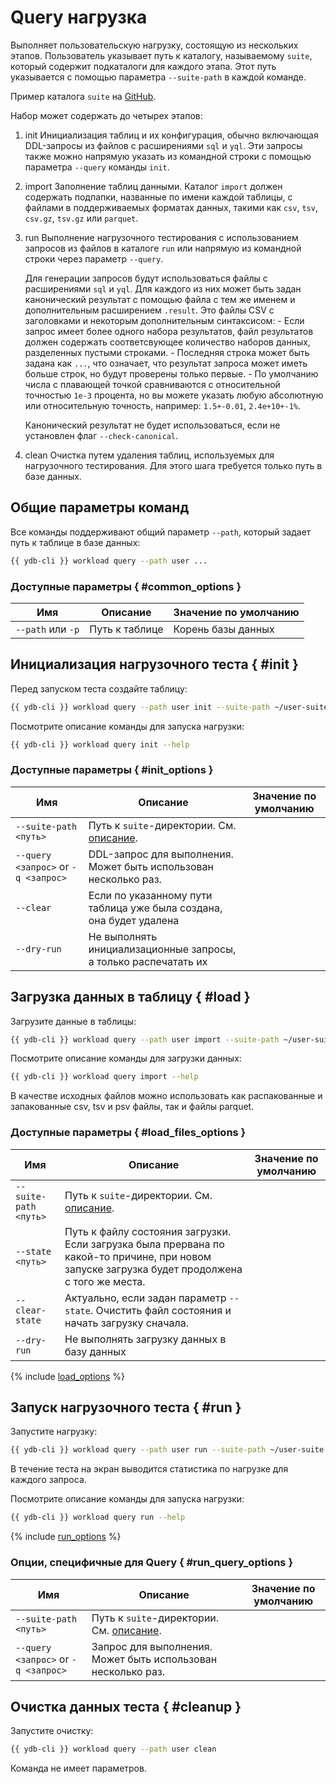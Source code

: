 # Query нагрузка

Выполняет пользовательскую нагрузку, состоящую из нескольких этапов.
Пользователь указывает путь к каталогу, называемому `suite`, который содержит подкаталоги для каждого этапа. Этот путь указывается с помощью параметра `--suite-path` в каждой команде.

Пример каталога `suite` на [GitHub](https://github.com/ydb-platform/ydb/tree/main/ydb/tests/functional/tpc/data/e1).

Набор может содержать до четырех этапов:

1. init
    Инициализация таблиц и их конфигурация, обычно включающая DDL-запросы из файлов с расширениями `sql` и `yql`. Эти запросы также можно напрямую указать из командной строки с помощью параметра `--query` команды `init`.

2. import
    Заполнение таблиц данными. Каталог `import` должен содержать подпапки, названные по имени каждой таблицы, с файлами в поддерживаемых форматах данных, такими как `csv`, `tsv`, `csv.gz`, `tsv.gz` или `parquet`.

3. run
    Выполнение нагрузочного тестирования с использованием запросов из файлов в каталоге `run` или напрямую из командной строки через параметр `--query`.

    Для генерации запросов будут использоваться файлы с расширениями `sql` и `yql`. Для каждого из них может быть задан канонический результат с помощью файла с тем же именем и дополнительным расширением `.result`. Это файлы CSV с заголовками и некоторым дополнительным синтаксисом:
        - Если запрос имеет более одного набора результатов, файл результатов должен содержать соответсвующее количество наборов данных, разделенных пустыми строками.
        - Последняя строка может быть задана как `...`, что означает, что результат запроса может иметь больше строк, но будут проверены только первые.
        - По умолчанию числа с плавающей точкой сравниваются с относительной точностью `1e-3` процента, но вы можете указать любую абсолютную или относительную точность, например: `1.5+-0.01`, `2.4e+10+-1%`.

    Канонический результат не будет использоваться, если не установлен флаг `--check-canonical`.

4. clean
    Очистка путем удаления таблиц, используемых для нагрузочного тестирования. Для этого шага требуется только путь в базе данных.

## Общие параметры команд

Все команды поддерживают общий параметр `--path`, который задает путь к таблице в базе данных:

```bash
{{ ydb-cli }} workload query --path user ...
```

### Доступные параметры { #common_options }

| Имя                | Описание       | Значение по умолчанию |
|--------------------|----------------|-----------------------|
|  `--path` или `-p` | Путь к таблице | Корень базы данных    |

## Инициализация нагрузочного теста { #init }

Перед запуском теста создайте таблицу:

```bash
{{ ydb-cli }} workload query --path user init --suite-path ~/user-suite
```

Посмотрите описание команды для запуска нагрузки:

```bash
{{ ydb-cli }} workload query init --help
```

### Доступные параметры { #init_options }

| Имя                                 | Описание                                                                         | Значение по умолчанию |
|-------------------------------------|----------------------------------------------------------------------------------|-----------------------|
| `--suite-path <путь>`               | Путь к `suite`-директории. См. [описание](./workload-query.md).                  |                       |
| `--query <запрос>` or `-q <запрос>` | DDL-запрос для выполнения. Может быть использован несколько раз.                 |                       |
| `--clear`                           | Если по указанному пути таблица уже была создана, она будет удалена              |                       |
| `--dry-run`                         | Не выполнять инициализационные запросы, а только распечатать их                  |                       |

## Загрузка данных в таблицу { #load }

Загрузите данные в таблицы:

```bash
{{ ydb-cli }} workload query --path user import --suite-path ~/user-suite
```

Посмотрите описание команды для загрузки данных:

```bash
{{ ydb-cli }} workload query import --help
```

В качестве исходных файлов можно использовать как распакованные и запакованные csv, tsv и psv файлы, так и файлы parquet.

### Доступные параметры { #load_files_options }

| Имя                   | Описание                                                                                                                                       | Значение по умолчанию |
|-----------------------|------------------------------------------------------------------------------------------------------------------------------------------------|-----------------------|
| `--suite-path <путь>` | Путь к `suite`-директории. См. [описание](./workload-query.md).                                                                                |                       |
| `--state <путь>`      | Путь к файлу состояния загрузки. Если загрузка была прервана по какой-то причине, при новом запуске загрузка будет продолжена с того же места. |                       |
| `--clear-state`       | Актуально, если задан параметр `--state`. Очистить файл состояния и начать загрузку сначала.                                                   |                       |
| `--dry-run`           | Не выполнять загрузку данных в базу данных                                                                                                     |                       |

{% include [load_options](./_includes/workload/load_options.md) %}

## Запуск нагрузочного теста { #run }

Запустите нагрузку:

```bash
{{ ydb-cli }} workload query --path user run --suite-path ~/user-suite
```

В течение теста на экран выводится статистика по нагрузке для каждого запроса.

Посмотрите описание команды для запуска нагрузки:

```bash
{{ ydb-cli }} workload query run --help
```

{% include [run_options](./_includes/workload/run_options.md) %}

### Опции, специфичные для Query { #run_query_options }

| Имя                                 | Описание                                                        | Значение по умолчанию |
|-------------------------------------|-----------------------------------------------------------------|-----------------------|
| `--suite-path <путь>`               | Путь к `suite`-директории. См. [описание](./workload-query.md). |                       |
| `--query <запрос>` or `-q <запрос>` | Запрос для выполнения. Может быть использован несколько раз.    |                       |

## Очистка данных теста { #cleanup }

Запустите очистку:

```bash
{{ ydb-cli }} workload query --path user clean
```

Команда не имеет параметров.
